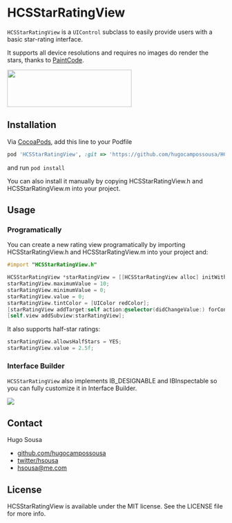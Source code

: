 # HCSStarRatingView

`HCSStarRatingView` is a `UIControl` subclass to easily provide users with a basic star-rating interface.

It supports all device resolutions and requires no images do render the stars, thanks to <a href="http://www.paintcodeapp.com" target=_blank>PaintCode</a>.

<img src="https://raw.github.com/hugocampossousa/HCSStarRatingView/master/Assets/ios.gif" width="288" height="86	" />

## Installation

Via [CocoaPods](http://cocoapods.org), add this line to your Podfile
```ruby
pod 'HCSStarRatingView', :git => 'https://github.com/hugocampossousa/HCSStarRatingView.git'
```

and run `pod install`

You can also install it manually by copying HCSStarRatingView.h and HCSStarRatingView.m into your project.

## Usage

### Programatically

You can create a new rating view programatically by importing HCSStarRatingView.h and HCSStarRatingView.m into your project and:

```objective-c
#import "HCSStarRatingView.h"
```

```objective-c
HCSStarRatingView *starRatingView = [[HCSStarRatingView alloc] initWithFrame:CGRectMake(50, 200, 200, 50)];
starRatingView.maximumValue = 10;
starRatingView.minimumValue = 0;
starRatingView.value = 0;
starRatingView.tintColor = [UIColor redColor];
[starRatingView addTarget:self action:@selector(didChangeValue:) forControlEvents:UIControlEventValueChanged];
[self.view addSubview:starRatingView];
```

It also supports half-star ratings:

```objective-c
starRatingView.allowsHalfStars = YES;
starRatingView.value = 2.5f;
```

### Interface Builder

`HCSStarRatingView` also implements IB_DESIGNABLE and IBInspectable so you can fully customize it in Interface Builder.

<a href="https://raw.github.com/hugocampossousa/HCSStarRatingView/master/Assets/ib.png"><img src="https://raw.github.com/hugocampossousa/HCSStarRatingView/master/Assets/ib.png"/></a>

## Contact
Hugo Sousa
* [github.com/hugocampossousa](http://github.com/hugocampossousa)
* [twitter/hsousa](http://twitter.com/hsousa)
* [hsousa@me.com](hsousa@me.com)

## License
HCSStarRatingView is available under the MIT license. See the LICENSE file for more info.
